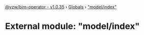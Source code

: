 [@yzw/bim-operator - v1.0.35](../README.md) › [Globals](../globals.md) › ["model/index"](_model_index_.md)

# External module: "model/index"


